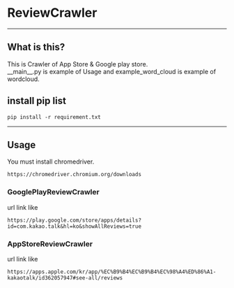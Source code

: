 # ReviewCrawler

----
## What is this?
This is Crawler of App Store & Google play store.  
\_\_main\_\_.py is example of Usage and example_word_cloud is example of wordcloud.  


## install pip list
```pip install -r requirement.txt ```

----
## Usage
You must install chromedriver.  
```
https://chromedriver.chromium.org/downloads
```

### GooglePlayReviewCrawler
url link like   
```
https://play.google.com/store/apps/details?id=com.kakao.talk&hl=ko&showAllReviews=true
```
### AppStoreReviewCrawler
url link like   
```
https://apps.apple.com/kr/app/%EC%B9%B4%EC%B9%B4%EC%98%A4%ED%86%A1-kakaotalk/id362057947#see-all/reviews
```


